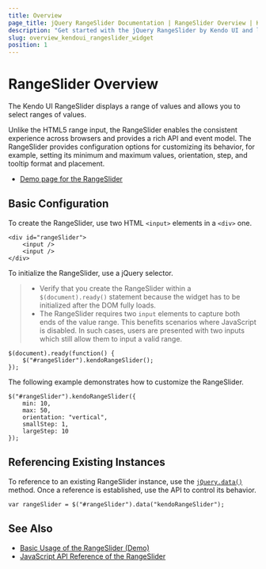 ```yaml
---
title: Overview
page_title: jQuery RangeSlider Documentation | RangeSlider Overview | Kendo UI
description: "Get started with the jQuery RangeSlider by Kendo UI and learn how to create and initialize the widget."
slug: overview_kendoui_rangeslider_widget
position: 1
---
```


# RangeSlider Overview

The Kendo UI RangeSlider displays a range of values and allows you to select ranges of values.

Unlike the HTML5 range input, the RangeSlider enables the consistent experience across browsers and provides a rich API and event model. The RangeSlider provides configuration options for customizing its behavior, for example, setting its minimum and maximum values, orientation, step, and tooltip format and placement.

* [Demo page for the RangeSlider](https://demos.telerik.com/kendo-ui/slider/events)

## Basic Configuration

To create the RangeSlider, use two HTML `<input>` elements in a `<div>` one.

    <div id="rangeSlider">
        <input />
        <input />
    </div>

To initialize the RangeSlider, use a jQuery selector.

> * Verify that you create the RangeSlider within a `$(document).ready()` statement because the widget has to be initialized after the DOM fully loads.
> * The RangeSlider requires two `input` elements to capture both ends of the value range. This benefits scenarios where JavaScript is disabled. In such cases, users are presented with two inputs which still allow them to input a valid range.

    $(document).ready(function() {
        $("#rangeSlider").kendoRangeSlider();
    });

The following example demonstrates how to customize the RangeSlider.

    $("#rangeSlider").kendoRangeSlider({
        min: 10,
        max: 50,
        orientation: "vertical",
        smallStep: 1,
        largeStep: 10
    });

## Referencing Existing Instances

To reference to an existing RangeSlider instance, use the [`jQuery.data()`](https://api.jquery.com/jQuery.data/) method. Once a reference is established, use the API to control its behavior.

    var rangeSlider = $("#rangeSlider").data("kendoRangeSlider");

## See Also

* [Basic Usage of the RangeSlider (Demo)](https://demos.telerik.com/kendo-ui/slider/events)
* [JavaScript API Reference of the RangeSlider](/api/javascript/ui/rangeslider)
